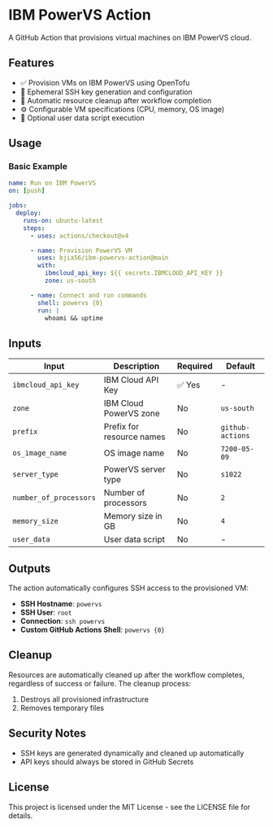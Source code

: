 # IBM PowerVS Action

A GitHub Action that provisions virtual machines on IBM PowerVS cloud.

## Features

- ✅ Provision VMs on IBM PowerVS using OpenTofu
- 🔑 Ephemeral SSH key generation and configuration
- 🧹 Automatic resource cleanup after workflow completion
- ⚙️ Configurable VM specifications (CPU, memory, OS image)
- 📝 Optional user data script execution

## Usage

### Basic Example

```yaml
name: Run on IBM PowerVS
on: [push]

jobs:
  deploy:
    runs-on: ubuntu-latest
    steps:
      - uses: actions/checkout@v4

      - name: Provision PowerVS VM
        uses: bjia56/ibm-powervs-action@main
        with:
          ibmcloud_api_key: ${{ secrets.IBMCLOUD_API_KEY }}
          zone: us-south

      - name: Connect and run commands
        shell: powervs {0}
        run: |
          whoami && uptime
```

## Inputs

| Input | Description | Required | Default |
|-------|-------------|----------|---------|
| `ibmcloud_api_key` | IBM Cloud API Key | ✅ Yes | - |
| `zone` | IBM Cloud PowerVS zone | No | `us-south` |
| `prefix` | Prefix for resource names | No | `github-actions` |
| `os_image_name` | OS image name | No | `7200-05-09` |
| `server_type` | PowerVS server type | No | `s1022` |
| `number_of_processors` | Number of processors | No | `2` |
| `memory_size` | Memory size in GB | No | `4` |
| `user_data` | User data script | No | - |

## Outputs

The action automatically configures SSH access to the provisioned VM:

- **SSH Hostname**: `powervs`
- **SSH User**: `root`
- **Connection**: `ssh powervs`
- **Custom GitHub Actions Shell**: `powervs {0}`

## Cleanup

Resources are automatically cleaned up after the workflow completes, regardless of success or failure. The cleanup process:

1. Destroys all provisioned infrastructure
2. Removes temporary files

## Security Notes

- SSH keys are generated dynamically and cleaned up automatically
- API keys should always be stored in GitHub Secrets

## License

This project is licensed under the MIT License - see the LICENSE file for details.
